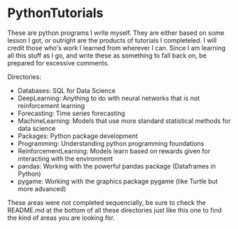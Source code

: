 # PythonTutorials
These are python programs I write myself.
They are either based on some lesson I got, or outright are the products of tutorials I completeled.
I will credit those who's work I learned from wherever I can.
Since I am learning all this stuff as I go, and write these as something to fall back on, be prepared for excessive comments.

Directories:
- Databases: SQL for Data Science
- DeepLearning: Anything to do with neural networks that is not reinforcement learning
- Forecasting: Time series forecasting
- MachineLearning: Models that use more standard statistical methods for data science
- Packages: Python package development
- Programming: Understanding python programming foundations
- ReinforcementLearning: Models learn based on rewards given for interacting with the environment
- pandas: Working with the powerful pandas package (Dataframes in Python)
- pygame: Working with the graphics package pygame (like Turtle but more advanced)

These areas were not completed sequencially, be sure to check the README.md at the bottom of all these directories just like this one to find the kind of areas you are looking for.

